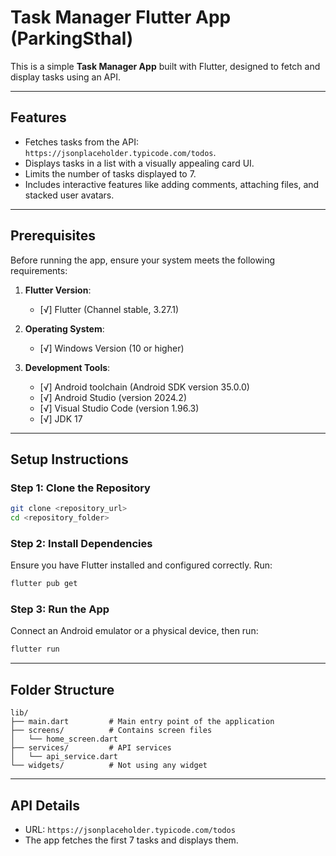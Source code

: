 # Task Manager Flutter App (ParkingSthal)

This is a simple **Task Manager App** built with Flutter, designed to fetch and display tasks using an API.

---

## Features

- Fetches tasks from the API: `https://jsonplaceholder.typicode.com/todos`.
- Displays tasks in a list with a visually appealing card UI.
- Limits the number of tasks displayed to 7.
- Includes interactive features like adding comments, attaching files, and stacked user avatars.

---

## Prerequisites

Before running the app, ensure your system meets the following requirements:

1. **Flutter Version**:
   - [√] Flutter (Channel stable, 3.27.1)

2. **Operating System**:
   - [√] Windows Version (10 or higher)

3. **Development Tools**:
   - [√] Android toolchain (Android SDK version 35.0.0)
   - [√] Android Studio (version 2024.2)
   - [√] Visual Studio Code (version 1.96.3)
   - [√] JDK 17

---

## Setup Instructions

### Step 1: Clone the Repository

```bash
git clone <repository_url>
cd <repository_folder>
```

### Step 2: Install Dependencies

Ensure you have Flutter installed and configured correctly. Run:

```bash
flutter pub get
```

### Step 3: Run the App

Connect an Android emulator or a physical device, then run:

```bash
flutter run
```

---

## Folder Structure

```plaintext
lib/
├── main.dart         # Main entry point of the application
├── screens/          # Contains screen files
│   └── home_screen.dart
├── services/         # API services
│   └── api_service.dart
└── widgets/          # Not using any widget
```

---

## API Details

- URL: `https://jsonplaceholder.typicode.com/todos`
- The app fetches the first 7 tasks and displays them.
